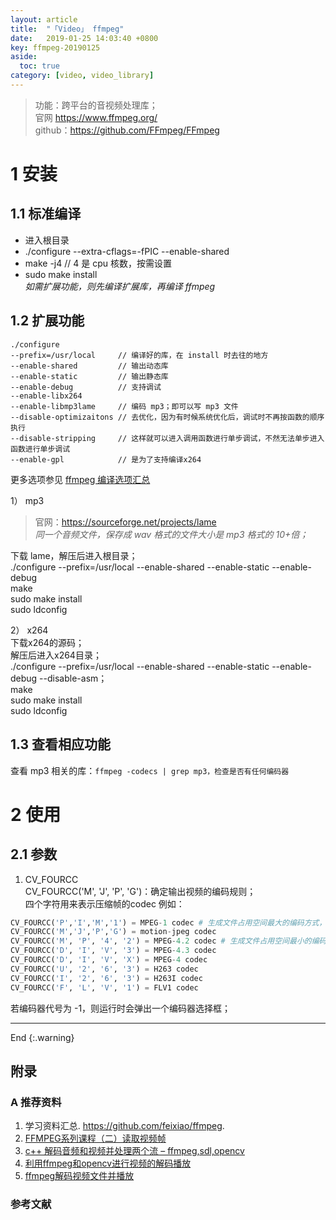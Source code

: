 ```yaml
---
layout: article
title:  "「Video」 ffmpeg"
date:   2019-01-25 14:03:40 +0800
key: ffmpeg-20190125
aside:
  toc: true
category: [video, video_library]
---
```

> 功能：跨平台的音视频处理库；  
官网 <https://www.ffmpeg.org/>   
github：<https://github.com/FFmpeg/FFmpeg>   


# 1 安装
## 1.1 标准编译  
- 进入根目录  
- ./configure --extra-cflags=-fPIC --enable-shared  
- make -j4  // 4 是 cpu 核数，按需设置  
- sudo make install  
*如需扩展功能，则先编译扩展库，再编译 ffmpeg*  

## 1.2 扩展功能  
```shell
./configure   
--prefix=/usr/local     // 编译好的库，在 install 时去往的地方  
--enable-shared         // 输出动态库
--enable-static         // 输出静态库
--enable-debug          // 支持调试
--enable-libx264   
--enable-libmp3lame     // 编码 mp3；即可以写 mp3 文件  
--disable-optimizaitons // 去优化，因为有时候系统优化后，调试时不再按函数的顺序执行  
--disable-stripping     // 这样就可以进入调用函数进行单步调试，不然无法单步进入函数进行单步调试  
--enable-gpl            // 是为了支持编译x264  
```

更多选项参见 [ffmpeg 编译选项汇总](http://www.cnblogs.com/wainiwann/p/4204230.html)  

1） mp3
>官网：<https://sourceforge.net/projects/lame>  
*同一个音频文件，保存成 wav 格式的文件大小是 mp3 格式的 10+倍；*  

下载 lame，解压后进入根目录；  
./configure --prefix=/usr/local --enable-shared --enable-static --enable-debug  
make  
sudo make install  
sudo ldconfig  

2） x264  
下载x264的源码；    
解压后进入x264目录；   
./configure --prefix=/usr/local --enable-shared --enable-static --enable-debug --disable-asm；  
make  
sudo make install  
sudo ldconfig    

## 1.3 查看相应功能
查看 mp3 相关的库：`ffmpeg -codecs | grep mp3，检查是否有任何编码器`  

# 2 使用
## 2.1 参数
1. CV_FOURCC   
CV_FOURCC('M', 'J', 'P', 'G')：确定输出视频的编码规则；   
四个字符用来表示压缩帧的codec 例如：  

```python
CV_FOURCC('P','I','M','1') = MPEG-1 codec # 生成文件占用空间最大的编码方式，所占磁盘空间是最小的 5.7 倍
CV_FOURCC('M','J','P','G') = motion-jpeg codec
CV_FOURCC('M', 'P', '4', '2') = MPEG-4.2 codec # 生成文件占用空间最小的编码方式
CV_FOURCC('D', 'I', 'V', '3') = MPEG-4.3 codec
CV_FOURCC('D', 'I', 'V', 'X') = MPEG-4 codec
CV_FOURCC('U', '2', '6', '3') = H263 codec
CV_FOURCC('I', '2', '6', '3') = H263I codec
CV_FOURCC('F', 'L', 'V', '1') = FLV1 codec
```

若编码器代号为 -1，则运行时会弹出一个编码器选择框；   

-------------------  
 End
{:.warning}  


## 附录

### A 推荐资料
1. 学习资料汇总. <https://github.com/feixiao/ffmpeg>.     
1. [FFMPEG系列课程（二）读取视频帧](https://blog.51cto.com/xiacaojun/1887659)    
1. [c++ 解码音频和视频并处理两个流 – ffmpeg,sdl,opencv](https://codeday.me/bug/20180902/242403.html)    
1. [利用ffmpeg和opencv进行视频的解码播放](https://blog.csdn.net/JasonDing1354/article/details/41212425)    
1. [ffmpeg解码视频文件并播放](https://blog.csdn.net/a499957739/article/details/82625493)    


### 参考文献
